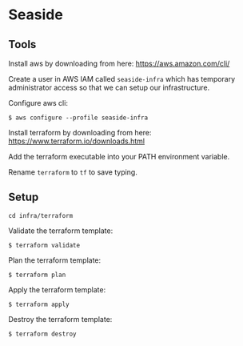 # Seaside

## Tools

Install aws by downloading from here: https://aws.amazon.com/cli/

Create a user in AWS IAM called `seaside-infra` which has temporary administrator access so that we can setup our infrastructure. 

Configure aws cli: 

`$ aws configure --profile seaside-infra`

Install terraform by downloading from here: https://www.terraform.io/downloads.html

Add the terraform executable into your PATH environment variable. 

Rename `terraform` to `tf` to save typing.

## Setup

`cd infra/terraform`

Validate the terraform template:

`$ terraform validate`

Plan the terraform template:

`$ terraform plan`

Apply the terraform template:

`$ terraform apply`

Destroy the terraform template:

`$ terraform destroy`